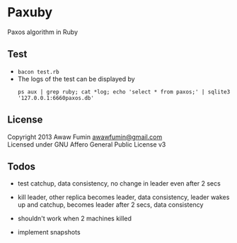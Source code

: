 # Paxuby
Paxos algorithm in Ruby

## Test
* `bacon test.rb`
* The logs of the test can be displayed by
  ```
  ps aux | grep ruby; cat *log; echo 'select * from paxos;' | sqlite3 '127.0.0.1:6660paxos.db'
  ```

## License
Copyright 2013 Awaw Fumin awawfumin@gmail.com  
Licensed under GNU Affero General Public License v3

## Todos
* test catchup, data consistency, no change in leader even after 2 secs
* kill leader, other replica becomes leader, data consistency, leader wakes up and catchup, becomes leader after 2 secs, data consistency
* shouldn't work when 2 machines killed

* implement snapshots
